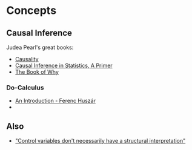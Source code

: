 # Concepts

## Causal Inference
Judea Pearl's great books: 
- [Causality](http://bayes.cs.ucla.edu/BOOK-2K/)
- [Causal Inference in Statistics, A Primer](http://bayes.cs.ucla.edu/PRIMER/)
- [The Book of Why](http://bayes.cs.ucla.edu/WHY/)

### Do-Calculus
- [An Introduction - Ferenc Huszár](https://www.inference.vc/untitled/)
- 
## Also
- ["Control variables don't necessarily have a structural interpretation"](https://p-hunermund.com/2019/04/28/dont-put-too-much-meaning-into-control-variables/)
